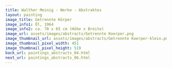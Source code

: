 ```yaml
---
title: Walther Meinig - Werke - Abstraktes
layout: painting
image_title: Getrennte Körper
image_info1: Öl, 1964
image_info2: ca. 70 x 65 cm (Höhe x Breite)
image_url: assets/images/abstracts/Getrennte Koerper.png
image_thumbnail_url: assets/images/abstracts/Getrennte Koerper-klein.png
image_thumbnail_pixel_width: 451
image_thumbnail_pixel_height: 519
back_url: paintings_abstracts_04.html
next_url: paintings_abstracts_06.html
---
```

